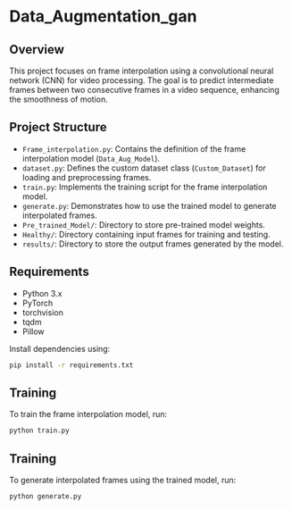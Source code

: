 # Data_Augmentation_gan
## Overview

This project focuses on frame interpolation using a convolutional neural network (CNN) for video processing. The goal is to predict intermediate frames between two consecutive frames in a video sequence, enhancing the smoothness of motion.

## Project Structure

- `Frame_interpolation.py`: Contains the definition of the frame interpolation model (`Data_Aug_Model`).
- `dataset.py`: Defines the custom dataset class (`Custom_Dataset`) for loading and preprocessing frames.
- `train.py`: Implements the training script for the frame interpolation model.
- `generate.py`: Demonstrates how to use the trained model to generate interpolated frames.
- `Pre_trained_Model/`: Directory to store pre-trained model weights.
- `Healthy/`: Directory containing input frames for training and testing.
- `results/`: Directory to store the output frames generated by the model.

## Requirements

- Python 3.x
- PyTorch
- torchvision
- tqdm
- Pillow

Install dependencies using:

```bash
pip install -r requirements.txt
```

## Training
To train the frame interpolation model, run:
```bash
python train.py
```

## Training
To generate interpolated frames using the trained model, run:
```bash
python generate.py
```
